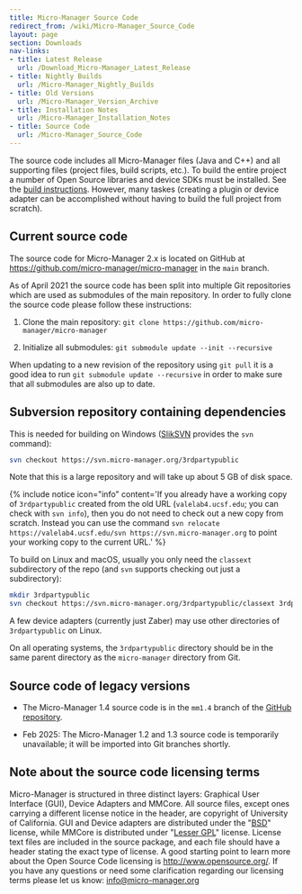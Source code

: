 ```yaml
---
title: Micro-Manager Source Code
redirect_from: /wiki/Micro-Manager_Source_Code
layout: page
section: Downloads
nav-links:
- title: Latest Release
  url: /Download_Micro-Manager_Latest_Release
- title: Nightly Builds
  url: /Micro-Manager_Nightly_Builds
- title: Old Versions
  url: /Micro-Manager_Version_Archive
- title: Installation Notes
  url: /Micro-Manager_Installation_Notes
- title: Source Code
  url: /Micro-Manager_Source_Code
---
```


The source code includes all Micro-Manager files (Java and C++) and all
supporting files (project files, build scripts, etc.). To build the
entire project a number of Open Source libraries and device SDKs must be
installed. See the [build
instructions](/Building_and_debugging_Micro-Manager_source_code). However, many taskes (creating a plugin or device adapter can be accomplished without having to build the full project from scratch).


## Current source code

The source code for Micro-Manager 2.x is located on GitHub at
https://github.com/micro-manager/micro-manager in the `main` branch.

As of April 2021 the source code has been split into multiple Git
repositories which are used as submodules of the main repository. In
order to fully clone the source code please follow these instructions:

1. Clone the main repository: `git clone https://github.com/micro-manager/micro-manager`

2. Initialize all submodules: `git submodule update --init --recursive`

When updating to a new revision of the repository using `git pull` it is a good
idea to run `git submodule update --recursive` in order to make sure that all
submodules are also up to date.

## Subversion repository containing dependencies

This is needed for building on Windows ([SlikSVN](https://sliksvn.com/download/)
provides the `svn` command):

```sh
svn checkout https://svn.micro-manager.org/3rdpartypublic
```

Note that this is a large repository and will take up about 5 GB of disk space.

{% include notice icon="info" content='If you already have a working copy of
`3rdpartypublic` created from the old URL (`valelab4.ucsf.edu`; you can check
with `svn info`), then you do not need to check out a new copy from scratch.
Instead you can use the command `svn relocate https://valelab4.ucsf.edu/svn
https://svn.micro-manager.org` to point your working copy to the current URL.'
%}

To build on Linux and macOS, usually you only need the `classext` subdirectory
of the repo (and `svn` supports checking out just a subdirectory):

```sh
mkdir 3rdpartypublic
svn checkout https://svn.micro-manager.org/3rdpartypublic/classext 3rdpartypublic/classext
```

A few device adapters (currently just Zaber) may use other directories of
`3rdpartypublic` on Linux.

On all operating systems, the `3rdpartypublic` directory should be in the same
parent directory as the `micro-manager` directory from Git.

## Source code of legacy versions

- The Micro-Manager 1.4 source code is in the `mm1.4` branch of the [GitHub
  repository](https://github.com/micro-manager/micro-manager).

- Feb 2025: The Micro-Manager 1.2 and 1.3 source code is temporarily
  unavailable; it will be imported into Git branches shortly.

## Note about the source code licensing terms

Micro-Manager is structured in three distinct layers: Graphical User
Interface (GUI), Device Adapters and MMCore. All source files, except
ones carrying a different license notice in the header, are copyright of
University of California. GUI and Device adapters are distributed under
the "[BSD](http://www.opensource.org/licenses/bsd-license.php)" license,
while MMCore is distributed under "[Lesser
GPL](http://www.opensource.org/licenses/lgpl-license.php)" license.
License text files are included in the source package, and each file
should have a header stating the exact type of license. A good starting
point to learn more about the Open Source Code licensing is
<http://www.opensource.org/>. If you have any questions or need some
clarification regarding our licensing terms please let us know:
<info@micro-manager.org>